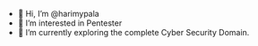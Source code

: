 - 👋 Hi, I’m @harimypala
- 👀 I’m interested in Pentester
- 🌱 I’m currently exploring the complete Cyber Security Domain.



<!---
harimypala/harimypala is a ✨ special ✨ repository because its `README.md` (this file) appears on your GitHub profile.
You can click the Preview link to take a look at your changes.
--->
